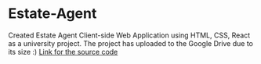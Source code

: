# Estate-Agent
Created Estate Agent Client-side Web Application using HTML, CSS, React as a university project. 
The project has uploaded to the Google Drive due to its size :)
[Link for the source code](https://drive.google.com/file/d/1Z32E9cB53gV7fhDCJf8JgKqpJyR8lUyC/view?usp=sharing)
